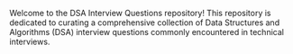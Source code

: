 Welcome to the DSA Interview Questions repository! This repository is dedicated to curating a comprehensive collection of Data Structures and Algorithms (DSA) interview questions commonly encountered in technical interviews.

